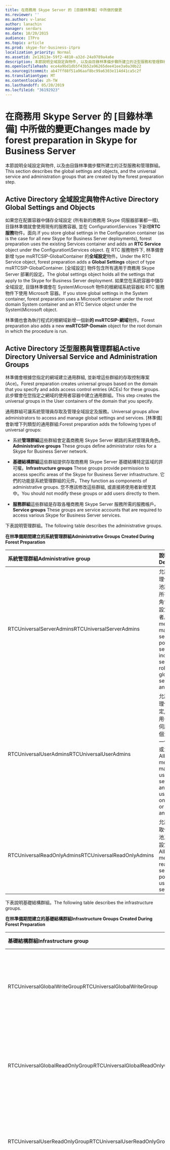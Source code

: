 ```yaml
---
title: 在商務用 Skype Server 的 [目錄林準備] 中所做的變更
ms.reviewer: ''
ms.author: v-lanac
author: lanachin
manager: serdars
ms.date: 10/20/2015
audience: ITPro
ms.topic: article
ms.prod: skype-for-business-itpro
localization_priority: Normal
ms.assetid: 2e12613e-59f2-4810-a32d-24a9789a4a6e
description: 本節說明全域設定與物件, 以及由目錄林準備步驟所建立的泛型服務和管理群組。
ms.openlocfilehash: ece4a9bd1db5f43b52a96265dee41ee3a0a30b22
ms.sourcegitcommit: ab47ff88f51a96aaf8bc99a6303e114d41ca5c2f
ms.translationtype: MT
ms.contentlocale: zh-TW
ms.lasthandoff: 05/20/2019
ms.locfileid: "36192923"
---
```

# <a name="changes-made-by-forest-preparation-in-skype-for-business-server"></a><span data-ttu-id="f963f-103">在商務用 Skype Server 的 [目錄林準備] 中所做的變更</span><span class="sxs-lookup"><span data-stu-id="f963f-103">Changes made by forest preparation in Skype for Business Server</span></span>

<span data-ttu-id="f963f-104">本節說明全域設定與物件, 以及由目錄林準備步驟所建立的泛型服務和管理群組。</span><span class="sxs-lookup"><span data-stu-id="f963f-104">This section describes the global settings and objects, and the universal service and administration groups that are created by the forest preparation step.</span></span>

## <a name="active-directory-global-settings-and-objects"></a><span data-ttu-id="f963f-105">Active Directory 全域設定與物件</span><span class="sxs-lookup"><span data-stu-id="f963f-105">Active Directory Global Settings and Objects</span></span>

<span data-ttu-id="f963f-106">如果您在配置容器中儲存全域設定 (所有新的商務用 Skype 伺服器部署都一樣), 目錄林準備就會使用現有的服務容器, 並在 Configuration\Services 下新增**RTC 服務**物件。面向.</span><span class="sxs-lookup"><span data-stu-id="f963f-106">If you store global settings in the Configuration container (as is the case for all new Skype for Business Server deployments), forest preparation uses the existing Services container and adds an **RTC Service** object under the Configuration\Services object.</span></span> <span data-ttu-id="f963f-107">在 RTC 服務物件下, 林準備會新增 type msRTCSIP-GlobalContainer 的**全域設定**物件。</span><span class="sxs-lookup"><span data-stu-id="f963f-107">Under the RTC Service object, forest preparation adds a **Global Settings** object of type msRTCSIP-GlobalContainer.</span></span> <span data-ttu-id="f963f-108">[全域設定] 物件包含所有適用于商務用 Skype Server 部署的設定。</span><span class="sxs-lookup"><span data-stu-id="f963f-108">The global settings object holds all the settings that apply to the Skype for Business Server deployment.</span></span> <span data-ttu-id="f963f-109">如果您在系統容器中儲存全域設定, 目錄林準備會在 System\Microsoft 物件的根網域系統容器和 RTC 服務物件下使用 Microsoft 容器。</span><span class="sxs-lookup"><span data-stu-id="f963f-109">If you store global settings in the System container, forest preparation uses a Microsoft container under the root domain System container and an RTC Service object under the System\Microsoft object.</span></span>

<span data-ttu-id="f963f-110">林準備也會為執行程式的根網域新增一個新**的 msRTCSIP-網域**物件。</span><span class="sxs-lookup"><span data-stu-id="f963f-110">Forest preparation also adds a new **msRTCSIP-Domain** object for the root domain in which the procedure is run.</span></span>

## <a name="active-directory-universal-service-and-administration-groups"></a><span data-ttu-id="f963f-111">Active Directory 泛型服務與管理群組</span><span class="sxs-lookup"><span data-stu-id="f963f-111">Active Directory Universal Service and Administration Groups</span></span>

<span data-ttu-id="f963f-112">林準備會根據您指定的網域建立通用群組, 並新增這些群組的存取控制專案 (Ace)。</span><span class="sxs-lookup"><span data-stu-id="f963f-112">Forest preparation creates universal groups based on the domain that you specify and adds access control entries (ACEs) for these groups.</span></span> <span data-ttu-id="f963f-113">此步驟會在您指定之網域的使用者容器中建立通用群組。</span><span class="sxs-lookup"><span data-stu-id="f963f-113">This step creates the universal groups in the User containers of the domain that you specify.</span></span>

<span data-ttu-id="f963f-114">通用群組可讓系統管理員存取及管理全域設定及服務。</span><span class="sxs-lookup"><span data-stu-id="f963f-114">Universal groups allow administrators to access and manage global settings and services.</span></span> <span data-ttu-id="f963f-115">[林準備] 會新增下列類型的通用群組:</span><span class="sxs-lookup"><span data-stu-id="f963f-115">Forest preparation adds the following types of universal groups:</span></span>

- <span data-ttu-id="f963f-116">系統**管理群組**這些群組會定義商務用 Skype Server 網路的系統管理員角色。</span><span class="sxs-lookup"><span data-stu-id="f963f-116">**Administrative groups** These groups define administrator roles for a Skype for Business Server network.</span></span>

- <span data-ttu-id="f963f-117">**基礎結構群組**這些群組提供存取商務用 Skype Server 基礎結構特定區域的許可權。</span><span class="sxs-lookup"><span data-stu-id="f963f-117">**Infrastructure groups** These groups provide permission to access specific areas of the Skype for Business Server infrastructure.</span></span> <span data-ttu-id="f963f-118">它們的功能是系統管理群組的元件。</span><span class="sxs-lookup"><span data-stu-id="f963f-118">They function as components of administrative groups.</span></span> <span data-ttu-id="f963f-119">您不應該修改這些群組, 或直接將使用者新增至其中。</span><span class="sxs-lookup"><span data-stu-id="f963f-119">You should not modify these groups or add users directly to them.</span></span>

- <span data-ttu-id="f963f-120">**服務群組**這些群組是存取各種商務用 Skype Server 服務所需的服務帳戶。</span><span class="sxs-lookup"><span data-stu-id="f963f-120">**Service groups** These groups are service accounts that are required to access various Skype for Business Server services.</span></span>

<span data-ttu-id="f963f-121">下表說明管理群組。</span><span class="sxs-lookup"><span data-stu-id="f963f-121">The following table describes the administrative groups.</span></span>

<span data-ttu-id="f963f-122">**在林準備期間建立的系統管理群組**</span><span class="sxs-lookup"><span data-stu-id="f963f-122">**Administrative Groups Created During Forest Preparation**</span></span>

|<span data-ttu-id="f963f-123">**系統管理群組**</span><span class="sxs-lookup"><span data-stu-id="f963f-123">**Administrative group**</span></span>|<span data-ttu-id="f963f-124">**說明**</span><span class="sxs-lookup"><span data-stu-id="f963f-124">**Description**</span></span>|
|:-----|:-----|
|<span data-ttu-id="f963f-125">RTCUniversalServerAdmins</span><span class="sxs-lookup"><span data-stu-id="f963f-125">RTCUniversalServerAdmins</span></span>  <br/> |<span data-ttu-id="f963f-126">允許成員管理伺服器和池設定, 包括所有伺服器角色、全域設定和使用者。</span><span class="sxs-lookup"><span data-stu-id="f963f-126">Allows members to manage server and pool settings, including all server roles, global settings, and users.</span></span>  <br/> |
|<span data-ttu-id="f963f-127">RTCUniversalUserAdmins</span><span class="sxs-lookup"><span data-stu-id="f963f-127">RTCUniversalUserAdmins</span></span>  <br/> |<span data-ttu-id="f963f-128">允許成員管理使用者設定, 以及將使用者從一個伺服器或一個池移到另一個伺服器或資源庫。</span><span class="sxs-lookup"><span data-stu-id="f963f-128">Allows members to manage user settings and move users from one server or pool to another.</span></span>  <br/> |
|<span data-ttu-id="f963f-129">RTCUniversalReadOnlyAdmins</span><span class="sxs-lookup"><span data-stu-id="f963f-129">RTCUniversalReadOnlyAdmins</span></span>  <br/> |<span data-ttu-id="f963f-130">允許成員讀取伺服器、池及使用者設定。</span><span class="sxs-lookup"><span data-stu-id="f963f-130">Allows members to read server, pool, and user settings.</span></span>  <br/> |

<span data-ttu-id="f963f-131">下表說明基礎結構群組。</span><span class="sxs-lookup"><span data-stu-id="f963f-131">The following table describes the infrastructure groups.</span></span>

<span data-ttu-id="f963f-132">**在林準備期間建立的基礎結構群組**</span><span class="sxs-lookup"><span data-stu-id="f963f-132">**Infrastructure Groups Created During Forest Preparation**</span></span>

|<span data-ttu-id="f963f-133">**基礎結構群組**</span><span class="sxs-lookup"><span data-stu-id="f963f-133">**Infrastructure group**</span></span>|<span data-ttu-id="f963f-134">**說明**</span><span class="sxs-lookup"><span data-stu-id="f963f-134">**Description**</span></span>|
|:-----|:-----|
|<span data-ttu-id="f963f-135">RTCUniversalGlobalWriteGroup</span><span class="sxs-lookup"><span data-stu-id="f963f-135">RTCUniversalGlobalWriteGroup</span></span>  <br/> |<span data-ttu-id="f963f-136">授與商務用 Skype Server 全域設定物件的寫入權限。</span><span class="sxs-lookup"><span data-stu-id="f963f-136">Grants write access to global setting objects for Skype for Business Server.</span></span>  <br/> |
|<span data-ttu-id="f963f-137">RTCUniversalGlobalReadOnlyGroup</span><span class="sxs-lookup"><span data-stu-id="f963f-137">RTCUniversalGlobalReadOnlyGroup</span></span>  <br/> |<span data-ttu-id="f963f-138">授與商務用 Skype Server 全域設定物件的唯讀存取權。</span><span class="sxs-lookup"><span data-stu-id="f963f-138">Grants read-only access to global setting objects for Skype for Business Server.</span></span>  <br/> |
|<span data-ttu-id="f963f-139">RTCUniversalUserReadOnlyGroup</span><span class="sxs-lookup"><span data-stu-id="f963f-139">RTCUniversalUserReadOnlyGroup</span></span>  <br/> |<span data-ttu-id="f963f-140">授與商務用 Skype Server 使用者設定的唯讀存取權。</span><span class="sxs-lookup"><span data-stu-id="f963f-140">Grants read-only access to Skype for Business Server user settings.</span></span>  <br/> |
|<span data-ttu-id="f963f-141">RTCUniversalServerReadOnlyGroup</span><span class="sxs-lookup"><span data-stu-id="f963f-141">RTCUniversalServerReadOnlyGroup</span></span>  <br/> |<span data-ttu-id="f963f-142">授與商務用 Skype Server 設定的唯讀存取權。</span><span class="sxs-lookup"><span data-stu-id="f963f-142">Grants read-only access to Skype for Business Server settings.</span></span> <span data-ttu-id="f963f-143">這個群組無法存取 [池] 層級設定, 只適用于個別伺服器專用的設定。</span><span class="sxs-lookup"><span data-stu-id="f963f-143">This group does not have access to pool level settings, only to settings specific to an individual server.</span></span>  <br/> |
|<span data-ttu-id="f963f-144">RTCUniversalSBATechnicians</span><span class="sxs-lookup"><span data-stu-id="f963f-144">RTCUniversalSBATechnicians</span></span>  <br/> |<span data-ttu-id="f963f-145">授與商務用 Skype Server 設定的唯讀存取權, 並放在安裝期間 survivable 分支裝置的 [本機管理員] 群組中。</span><span class="sxs-lookup"><span data-stu-id="f963f-145">Grants read-only access to Skype for Business Server configuration and are placed in the Local Administrators group of the survivable branch appliances during installation.</span></span>  <br/> |

<span data-ttu-id="f963f-146">下表說明服務群組。</span><span class="sxs-lookup"><span data-stu-id="f963f-146">The following table describes the service groups.</span></span>

<span data-ttu-id="f963f-147">**在林準備期間建立的服務群組**</span><span class="sxs-lookup"><span data-stu-id="f963f-147">**Service Groups Created During Forest Preparation**</span></span>

|<span data-ttu-id="f963f-148">**服務群組**</span><span class="sxs-lookup"><span data-stu-id="f963f-148">**Service group**</span></span>|<span data-ttu-id="f963f-149">**說明**</span><span class="sxs-lookup"><span data-stu-id="f963f-149">**Description**</span></span>|
|:-----|:-----|
|<span data-ttu-id="f963f-150">RTCHSUniversalServices</span><span class="sxs-lookup"><span data-stu-id="f963f-150">RTCHSUniversalServices</span></span>  <br/> |<span data-ttu-id="f963f-151">包含用來執行前端伺服器和標準版伺服器的服務帳戶。</span><span class="sxs-lookup"><span data-stu-id="f963f-151">Includes service accounts used to run Front End Server and Standard Edition servers.</span></span> <span data-ttu-id="f963f-152">這個群組可讓伺服器讀/寫商務用 Skype Server 全域設定和 Active Directory 使用者物件的存取權。</span><span class="sxs-lookup"><span data-stu-id="f963f-152">This group allows servers read/write access to Skype for Business Server global settings and Active Directory user objects.</span></span>  <br/> |
|<span data-ttu-id="f963f-153">RTCComponentUniversalServices</span><span class="sxs-lookup"><span data-stu-id="f963f-153">RTCComponentUniversalServices</span></span>  <br/> |<span data-ttu-id="f963f-154">包含用來執行 A/V 會議伺服器、Web 服務、中繼伺服器、封存伺服器及監視伺服器的服務帳戶。</span><span class="sxs-lookup"><span data-stu-id="f963f-154">Includes service accounts used to run A/V Conferencing Servers, Web Services, Mediation Server, Archiving Server, and Monitoring Server.</span></span>  <br/> |
|<span data-ttu-id="f963f-155">RTCProxyUniversalServices</span><span class="sxs-lookup"><span data-stu-id="f963f-155">RTCProxyUniversalServices</span></span>  <br/> |<span data-ttu-id="f963f-156">包含用來執行商務用 Skype Server Edge 伺服器的服務帳戶。</span><span class="sxs-lookup"><span data-stu-id="f963f-156">Includes service accounts used to run Skype for Business Server Edge Servers.</span></span>  <br/> |
|<span data-ttu-id="f963f-157">RTCUniversalConfigReplicator</span><span class="sxs-lookup"><span data-stu-id="f963f-157">RTCUniversalConfigReplicator</span></span>  <br/> |<span data-ttu-id="f963f-158">包括可參與商務用 Skype Server 中央管理儲存複製的伺服器。</span><span class="sxs-lookup"><span data-stu-id="f963f-158">Includes servers that can participate in Skype for Business Server Central Management store replication.</span></span>  <br/> |
|<span data-ttu-id="f963f-159">RTCSBAUniversalServices</span><span class="sxs-lookup"><span data-stu-id="f963f-159">RTCSBAUniversalServices</span></span>  <br/> |<span data-ttu-id="f963f-160">授與商務用 Skype Server 設定的唯讀存取權, 但允許安裝 survivable 分支伺服器和 survivable 分支裝置部署。</span><span class="sxs-lookup"><span data-stu-id="f963f-160">Grants read-only access to Skype for Business Server settings, but allows for configuration for the installation of a survivable branch server and survivable branch appliance deployment.</span></span>  <br/> |

<span data-ttu-id="f963f-161">[林準備] 接著會將服務和系統管理群組新增至適當的基礎結構群組, 如下所示:</span><span class="sxs-lookup"><span data-stu-id="f963f-161">Forest preparation then adds service and administration groups to the appropriate infrastructure groups, as follows:</span></span>

- <span data-ttu-id="f963f-162">RTCUniversalServerAdmins 已新增至 RTCUniversalGlobalReadOnlyGroup、RTCUniversalGlobalWriteGroup、RTCUniversalServerReadOnlyGroup 和 RTCUniversalUserReadOnlyGroup。</span><span class="sxs-lookup"><span data-stu-id="f963f-162">RTCUniversalServerAdmins is added to RTCUniversalGlobalReadOnlyGroup, RTCUniversalGlobalWriteGroup, RTCUniversalServerReadOnlyGroup, and RTCUniversalUserReadOnlyGroup.</span></span>

- <span data-ttu-id="f963f-163">RTCUniversalUserAdmins 會新增為 RTCUniversalGlobalReadOnlyGroup、RTCUniversalServerReadOnlyGroup 和 RTCUniversalUserReadOnlyGroup 的成員。</span><span class="sxs-lookup"><span data-stu-id="f963f-163">RTCUniversalUserAdmins is added as a member of RTCUniversalGlobalReadOnlyGroup, RTCUniversalServerReadOnlyGroup, and RTCUniversalUserReadOnlyGroup.</span></span>

- <span data-ttu-id="f963f-164">RTCHSUniversalServices、RTCComponentUniversalServices 和 RTCUniversalReadOnlyAdmins 會新增為 RTCUniversalGlobalReadOnlyGroup、RTCUniversalServerReadOnlyGroup 和 RTCUniversalUserReadOnlyGroup 的成員。</span><span class="sxs-lookup"><span data-stu-id="f963f-164">RTCHSUniversalServices, RTCComponentUniversalServices and RTCUniversalReadOnlyAdmins are added as members of RTCUniversalGlobalReadOnlyGroup, RTCUniversalServerReadOnlyGroup, and RTCUniversalUserReadOnlyGroup.</span></span>

<span data-ttu-id="f963f-165">林準備也會建立下列角色式存取控制 (RBAC) 群組:</span><span class="sxs-lookup"><span data-stu-id="f963f-165">Forest preparation also creates the following role-based access control (RBAC) groups:</span></span>

- <span data-ttu-id="f963f-166">CSAdministrator</span><span class="sxs-lookup"><span data-stu-id="f963f-166">CSAdministrator</span></span>

- <span data-ttu-id="f963f-167">CSArchivingAdministrator</span><span class="sxs-lookup"><span data-stu-id="f963f-167">CSArchivingAdministrator</span></span>

- <span data-ttu-id="f963f-168">CSHelpDesk</span><span class="sxs-lookup"><span data-stu-id="f963f-168">CSHelpDesk</span></span>

- <span data-ttu-id="f963f-169">CSLocationAdministrator</span><span class="sxs-lookup"><span data-stu-id="f963f-169">CSLocationAdministrator</span></span>

- <span data-ttu-id="f963f-170">CSResponseGroupAdministrator</span><span class="sxs-lookup"><span data-stu-id="f963f-170">CSResponseGroupAdministrator</span></span>

- <span data-ttu-id="f963f-171">CSServerAdministrator</span><span class="sxs-lookup"><span data-stu-id="f963f-171">CSServerAdministrator</span></span>

- <span data-ttu-id="f963f-172">CSUserAdministrator</span><span class="sxs-lookup"><span data-stu-id="f963f-172">CSUserAdministrator</span></span>

- <span data-ttu-id="f963f-173">CSViewOnlyAdministrator</span><span class="sxs-lookup"><span data-stu-id="f963f-173">CSViewOnlyAdministrator</span></span>

- <span data-ttu-id="f963f-174">CSVoiceAdministrator</span><span class="sxs-lookup"><span data-stu-id="f963f-174">CSVoiceAdministrator</span></span>

- <span data-ttu-id="f963f-175">CsPersistentChatAdministator</span><span class="sxs-lookup"><span data-stu-id="f963f-175">CsPersistentChatAdministator</span></span>

- <span data-ttu-id="f963f-176">CsResponseGroupManager</span><span class="sxs-lookup"><span data-stu-id="f963f-176">CsResponseGroupManager</span></span>

<span data-ttu-id="f963f-177">如需 RBAC 角色及每個角色所允許的工作的詳細資訊, 請參閱規劃檔中的[角色式存取控制](https://technet.microsoft.com/library/41204ba3-ce5b-41a8-a6c3-b444468fa328.aspx)。</span><span class="sxs-lookup"><span data-stu-id="f963f-177">For details about RBAC roles and the tasks allowed for each, see [Role-Based Access Control](https://technet.microsoft.com/library/41204ba3-ce5b-41a8-a6c3-b444468fa328.aspx) in the Planning documentation.</span></span>

<span data-ttu-id="f963f-178">林準備會建立私人和公用 Ace。</span><span class="sxs-lookup"><span data-stu-id="f963f-178">Forest preparation creates both private and public ACEs.</span></span> <span data-ttu-id="f963f-179">它會在商務用 Skype Server 所使用的全域設定容器上建立私用 Ace。</span><span class="sxs-lookup"><span data-stu-id="f963f-179">It creates private ACEs on the global settings container used by Skype for Business Server.</span></span> <span data-ttu-id="f963f-180">這個容器只能由商務用 Skype Server 使用, 且位於配置容器或根網域中的系統容器中, 視您儲存全域設定的位置而定。</span><span class="sxs-lookup"><span data-stu-id="f963f-180">This container is used only by Skype for Business Server and is located either in the Configuration container or the System container in the root domain, depending on where you store global settings.</span></span> <span data-ttu-id="f963f-181">[林準備] 建立的公用 Ace 列在下表中。</span><span class="sxs-lookup"><span data-stu-id="f963f-181">The public ACEs created by forest preparation are listed in the following table.</span></span>

<span data-ttu-id="f963f-182">**由林準備建立的公用 Ace**</span><span class="sxs-lookup"><span data-stu-id="f963f-182">**Public ACEs created by Forest Preparation**</span></span>


| <span data-ttu-id="f963f-183">**A**</span><span class="sxs-lookup"><span data-stu-id="f963f-183">**ACE**</span></span>                                                                 | <span data-ttu-id="f963f-184">**RTCUniversalGlobalReadOnlyGroup**</span><span class="sxs-lookup"><span data-stu-id="f963f-184">**RTCUniversalGlobalReadOnlyGroup**</span></span> |
|:------------------------------------------------------------------------|:------------------------------------|
| <span data-ttu-id="f963f-185">讀取根網域系統容器 (不繼承)**\\**\*</span><span class="sxs-lookup"><span data-stu-id="f963f-185">Read root domain System Container (not inherited) **\\**\*</span></span> <br/>        | <span data-ttu-id="f963f-186">X</span><span class="sxs-lookup"><span data-stu-id="f963f-186">X</span></span>  <br/>                            |
| <span data-ttu-id="f963f-187">讀取配置的 DisplaySpecifiers 容器 (不是繼承的)</span><span class="sxs-lookup"><span data-stu-id="f963f-187">Read Configuration's DisplaySpecifiers container (not inherited)</span></span>  <br/> | <span data-ttu-id="f963f-188">X</span><span class="sxs-lookup"><span data-stu-id="f963f-188">X</span></span>  <br/>                            |

> [!NOTE]
> <span data-ttu-id="f963f-189"><strong>\\</strong>\* 沒有繼承的 Ace 不會在這些容器下授與子物件的存取權。</span><span class="sxs-lookup"><span data-stu-id="f963f-189"><strong>\\</strong>\*ACEs that are not inherited do not grant access to child objects under these containers.</span></span> <span data-ttu-id="f963f-190">被繼承的 Ace 在這些容器下授與子物件的存取權。</span><span class="sxs-lookup"><span data-stu-id="f963f-190">ACEs that are inherited grant access to child objects under these containers.</span></span>

<span data-ttu-id="f963f-191">在 [設定] 容器的 [設定命名] 內容底下, [林準備] 會執行下列任務:</span><span class="sxs-lookup"><span data-stu-id="f963f-191">On the Configuration container, under the Configuration naming context, forest preparation performs the following tasks:</span></span>

- <span data-ttu-id="f963f-192">針對使用者、連絡人和 InetOrgPersons (例如 CN = AB255F23-2DBD-4bb6-891D-38754AC280EF) 的語言顯示說明符之 [adminCoNtextMenu] 和 [adminPropertyPages] 屬性, 在 [ **RTC] 屬性**頁面上新增專案 **{}** 使用者顯示, CN = 409, CN = DisplaySpecifiers)。</span><span class="sxs-lookup"><span data-stu-id="f963f-192">Adds an entry **{AB255F23-2DBD-4bb6-891D-38754AC280EF}** for the **RTC property** page under the adminContextMenu and adminPropertyPages attributes of the language display specifier for users, contacts, and InetOrgPersons (for example, CN=user-Display,CN=409,CN=DisplaySpecifiers).</span></span>

- <span data-ttu-id="f963f-193">在套用至使用者和連絡人類別的**延伸許可權**底下, 新增類型**controlAccessRight**的**RTCPropertySet**物件。</span><span class="sxs-lookup"><span data-stu-id="f963f-193">Adds an **RTCPropertySet** object of type **controlAccessRight** under **Extended-Rights** that applies to the User and Contact classes.</span></span>

- <span data-ttu-id="f963f-194">在適用于使用者、連絡人、OU 和 DomainDNS 類別的**延伸許可權**底下, 新增類型**controlAccessRight**的**RTCUserSearchPropertySet**物件。</span><span class="sxs-lookup"><span data-stu-id="f963f-194">Adds an **RTCUserSearchPropertySet** object of type **controlAccessRight** under **Extended-Rights** that applies to User, Contact, OU, and DomainDNS classes.</span></span>

- <span data-ttu-id="f963f-195">在每個語言組織單位 (OU) 顯示說明符的**extraColumns**屬性 (例如, Cn = OrganizationalUnit-DISPLAY、cn = 409、Cn = DisplaySpecifiers) 下新增**msRTCSIP-PrimaryUserAddress** , 並將其值複製預設顯示的**extraColumns**屬性 (例如, cn = 預設顯示, cn = 409, Cn = DisplaySpecifiers)。</span><span class="sxs-lookup"><span data-stu-id="f963f-195">Adds **msRTCSIP-PrimaryUserAddress** under the **extraColumns** attribute of each language organizational unit (OU) display specifier (for example, CN=organizationalUnit-Display,CN=409,CN=DisplaySpecifiers) and copies the values of the **extraColumns** attribute of the default display (for example, CN=default-Display, CN=409,CN=DisplaySpecifiers).</span></span>

- <span data-ttu-id="f963f-196">將**msRTCSIP-PrimaryUserAddress**、 **msRTCSIP-PrimaryHomeServer**及**msRTCSIP-UserEnabled**篩選屬性新增至每個語言顯示指定符的**AttributeDisplayNames**屬性, 以供使用者、連絡人、InetOrgPerson 物件 (例如英文): CN = 使用者顯示, CN = 409, CN = DisplaySpecifiers)。</span><span class="sxs-lookup"><span data-stu-id="f963f-196">Adds **msRTCSIP-PrimaryUserAddress**, **msRTCSIP-PrimaryHomeServer**, and **msRTCSIP-UserEnabled** filtering attributes under the **attributeDisplayNames** attribute of each language display specifier for Users, Contacts, and InetOrgPerson objects (for example, in English: CN=user-Display,CN=409,CN=DisplaySpecifiers).</span></span>


